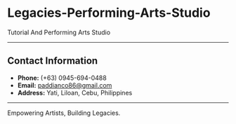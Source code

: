 # Legacies-Performing-Arts-Studio

Tutorial And Performing Arts Studio

---

## Contact Information

- **Phone:** (+63) 0945-694-0488
- **Email:** paddianco86@gmail.com
- **Address:** Yati, Liloan, Cebu, Philippines

---

Empowering Artists, Building Legacies.
